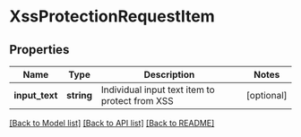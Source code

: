 # XssProtectionRequestItem

## Properties
Name | Type | Description | Notes
------------ | ------------- | ------------- | -------------
**input_text** | **string** | Individual input text item to protect from XSS | [optional] 

[[Back to Model list]](../README.md#documentation-for-models) [[Back to API list]](../README.md#documentation-for-api-endpoints) [[Back to README]](../README.md)


